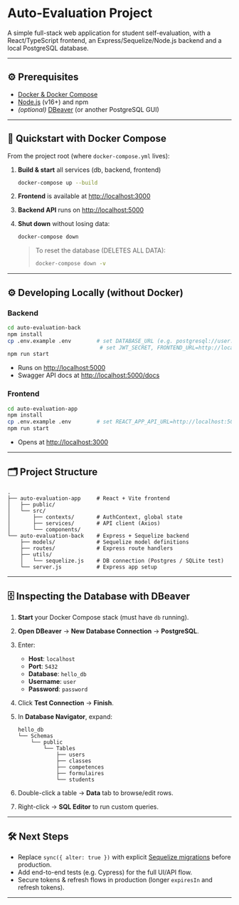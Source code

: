 # Auto-Evaluation Project

A simple full-stack web application for student self-evaluation, with a React/TypeScript frontend, an Express/Sequelize/Node.js backend and a local PostgreSQL database.

---

## ⚙️ Prerequisites

* [Docker & Docker Compose](https://docs.docker.com/compose/install/)
* [Node.js](https://nodejs.org/) (v16+) and npm
* *(optional)* [DBeaver](https://dbeaver.io/) (or another PostgreSQL GUI)

---

## 🚀 Quickstart with Docker Compose

From the project root (where `docker-compose.yml` lives):

1. **Build & start** all services (db, backend, frontend)

   ```bash
   docker-compose up --build
   ```
2. **Frontend** is available at [http://localhost:3000](http://localhost:3000)
3. **Backend API** runs on [http://localhost:5000](http://localhost:5000)
4. **Shut down** without losing data:

   ```bash
   docker-compose down
   ```

   > To reset the database (DELETES ALL DATA):
   >
   > ```bash
   > docker-compose down -v
   > ```

---

## ⚙️ Developing Locally (without Docker)

### Backend

```bash
cd auto-evaluation-back
npm install
cp .env.example .env        # set DATABASE_URL (e.g. postgresql://user:password@localhost:5432/hello_db)
                             # set JWT_SECRET, FRONTEND_URL=http://localhost:3000
npm run start
```

* Runs on [http://localhost:5000](http://localhost:5000)
* Swagger API docs at [http://localhost:5000/docs](http://localhost:5000/docs)

### Frontend

```bash
cd auto-evaluation-app
npm install
cp .env.example .env        # set REACT_APP_API_URL=http://localhost:5000/api
npm run start
```

* Opens at [http://localhost:3000](http://localhost:3000)

---

## 🗂️ Project Structure

```
.
├── auto-evaluation-app     # React + Vite frontend
│   ├── public/
│   └── src/
│       ├── contexts/       # AuthContext, global state
│       ├── services/       # API client (Axios)
│       └── components/
└── auto-evaluation-back    # Express + Sequelize backend
    ├── models/             # Sequelize model definitions
    ├── routes/             # Express route handlers
    ├── utils/
    │   └── sequelize.js    # DB connection (Postgres / SQLite test)
    └── server.js           # Express app setup
```

---

## 🗄️ Inspecting the Database with DBeaver

1. **Start** your Docker Compose stack (must have `db` running).
2. **Open DBeaver** → **New Database Connection** → **PostgreSQL**.
3. Enter:

   * **Host**: `localhost`
   * **Port**: `5432`
   * **Database**: `hello_db`
   * **Username**: `user`
   * **Password**: `password`
4. Click **Test Connection** → **Finish**.
5. In **Database Navigator**, expand:

   ```
   hello_db
   └── Schemas
       └── public
           └── Tables
               ├── users
               ├── classes
               ├── competences
               ├── formulaires
               └── students
   ```
6. Double-click a table → **Data** tab to browse/edit rows.
7. Right-click → **SQL Editor** to run custom queries.

---

## 🛠️ Next Steps

* Replace `sync({ alter: true })` with explicit [Sequelize migrations](https://sequelize.org/master/manual/migrations.html) before production.
* Add end-to-end tests (e.g. Cypress) for the full UI/API flow.
* Secure tokens & refresh flows in production (longer `expiresIn` and refresh tokens).

---
